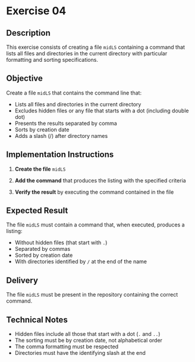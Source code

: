# Exercise 04

## Description

This exercise consists of creating a file `midLS` containing a command that lists all files and directories in the current directory with particular formatting and sorting specifications.

## Objective

Create a file `midLS` that contains the command line that:
- Lists all files and directories in the current directory
- Excludes hidden files or any file that starts with a dot (including double dot)
- Presents the results separated by comma
- Sorts by creation date
- Adds a slash (/) after directory names

## Implementation Instructions

1. **Create the file** `midLS`

2. **Add the command** that produces the listing with the specified criteria

3. **Verify the result** by executing the command contained in the file

## Expected Result

The file `midLS` must contain a command that, when executed, produces a listing:
- Without hidden files (that start with `.`)
- Separated by commas
- Sorted by creation date
- With directories identified by `/` at the end of the name

## Delivery

The file `midLS` must be present in the repository containing the correct command.

## Technical Notes

- Hidden files include all those that start with a dot (`.` and `..`)
- The sorting must be by creation date, not alphabetical order
- The comma formatting must be respected
- Directories must have the identifying slash at the end

